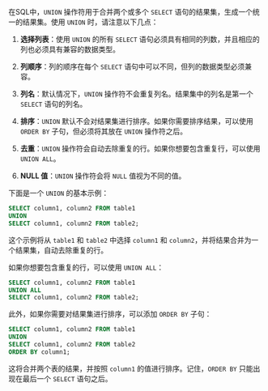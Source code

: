 在SQL中，`UNION` 操作符用于合并两个或多个 `SELECT` 语句的结果集，生成一个统一的结果集。使用 `UNION` 时，请注意以下几点：

1. **选择列表**：使用 `UNION` 的所有 `SELECT` 语句必须具有相同的列数，并且相应的列也必须具有兼容的数据类型。

2. **列顺序**：列的顺序在每个 `SELECT` 语句中可以不同，但列的数据类型必须兼容。

3. **列名**：默认情况下，`UNION` 操作符不会重复列名。结果集中的列名是第一个 `SELECT` 语句的列名。

4. **排序**：`UNION` 默认不会对结果集进行排序。如果你需要排序结果，可以使用 `ORDER BY` 子句，但必须将其放在 `UNION` 操作符之后。

5. **去重**：`UNION` 操作符会自动去除重复的行。如果你想要包含重复行，可以使用 `UNION ALL`。

6. **NULL 值**：`UNION` 操作符会将 `NULL` 值视为不同的值。

下面是一个 `UNION` 的基本示例：

```sql
SELECT column1, column2 FROM table1
UNION
SELECT column1, column2 FROM table2;
```

这个示例将从 `table1` 和 `table2` 中选择 `column1` 和 `column2`，并将结果合并为一个结果集，自动去除重复的行。

如果你想要包含重复的行，可以使用 `UNION ALL`：

```sql
SELECT column1, column2 FROM table1
UNION ALL
SELECT column1, column2 FROM table2;
```

此外，如果你需要对结果集进行排序，可以添加 `ORDER BY` 子句：

```sql
SELECT column1, column2 FROM table1
UNION
SELECT column1, column2 FROM table2
ORDER BY column1;
```

这将合并两个表的结果，并按照 `column1` 的值进行排序。记住，`ORDER BY` 只能出现在最后一个 `SELECT` 语句之后。